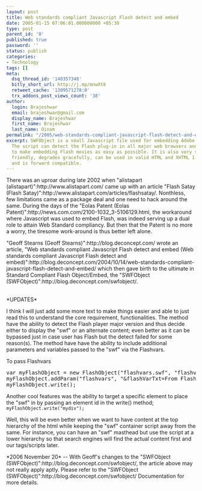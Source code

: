 ```yaml
---
layout: post
title: Web standards compliant Javascript Flash detect and embed
date: 2005-01-15 07:06:01.000000000 +05:30
type: post
parent_id: '0'
published: true
password: ''
status: publish
categories:
- Technology
tags: []
meta:
  dsq_thread_id: '140357348'
  bitly_short_url: http://j.mp/mnwXt8
  retweet_cache: '1309571278:0'
  trx_addons_post_views_count: '38'
author:
  login: Brajeshwar
  email: brajeshwar@gmail.com
  display_name: Brajeshwar
  first_name: Brajeshwar
  last_name: Oinam
permalink: "/2005/web-standards-compliant-javascript-flash-detect-and-embed/"
excerpt: SWFObject is a small Javascript file used for embedding Adobe Flash content.
  The script can detect the Flash plug-in in all major web browsers and is designed
  to make embedding Flash movies as easy as possible. It is also very search engine
  friendly, degrades gracefully, can be used in valid HTML and XHTML 1.0 documents*,
  and is forward compatible.
---
```

<p>There was an uproar during late 2002 when "alistapart (alistapart)":http://www.alistapart.com/ came up with an article "Flash Satay (Flash Satay)":http://www.alistapart.com/articles/flashsatay/. Nonthless, few limitations came as a package deal and one need to hack around the same. During the days of the "Eolas Patent (Eolas Patent)":http://news.com.com/2100-1032_3-5106129.html, the workaround where Javascript was used to embed Flash, was indeed serving up a dual role to attain Web Standard compliancy. But then that the Patent is no more a worry, the tiresome work-around is thus better left alone.</p>
<p>"Geoff Stearns (Geoff Stearns)":http://blog.deconcept.com/ wrote an article, "Web standards compliant Javascript Flash detect and embed (Web standards compliant Javascript Flash detect and embed)":http://blog.deconcept.com/2004/10/14/web-standards-compliant-javascript-flash-detect-and-embed/ which then gave birth to the ultimate in Standard Compliant Flash Object/Embed, the "SWFObject (SWFObject)":http://blog.deconcept.com/swfobject/.</p>
<p><br />
*UPDATES*</p>
<p>I think I will just add some more text to make things easier and able to just read this to understand the core requirement, functionalities. The method have the ability to detect the Flash player major version and thus decide either to display the "swf" or an alternate content; even better as it can be bypassed just in case user has Flash but the detect failed for some reason(s). The method have have the ability to include additional parameters and variables passed to the "swf" via the Flashvars.</p>
<p>To pass Flashvars</p>
<pre>var myFlashObject = new FlashObject("flashvars.swf", "flashvarsID", "500", "300", 7, "#ffffff");
myFlashObject.addParam("flashvars", "&flashVarTxt=From FlashVars");
myFlashObject.write();
</pre>
<p>Another cool features was the ability to target a specific element to place the "swf" in by passing an element id in the write() method;<br />
<code>myFlashObject.write("mydiv");</code></p>
<p>Well, this will be even better when we want to have content at the top hierarchy of the html while keeping the "swf" container script away from the same. For instance, you can have an "swf" masthead but use the script at a lower hierarchy so that search engines will find the actual content first and our tags/scripts later.</p>
<p>*2006 November 20* -- With Geoff's changes to the "SWFObject (SWFObject)":http://blog.deconcept.com/swfobject/, the article above may not really apply aptly. Please refer to the "SWFObject (SWFObject)":http://blog.deconcept.com/swfobject/ Documentation for more details.</p>
